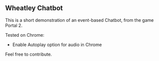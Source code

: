 ## Wheatley Chatbot

This is a short demonstration of an event-based Chatbot, from the game Portal 2.

Tested on Chrome:
 - Enable Autoplay option for audio in Chrome

Feel free to contribute. 